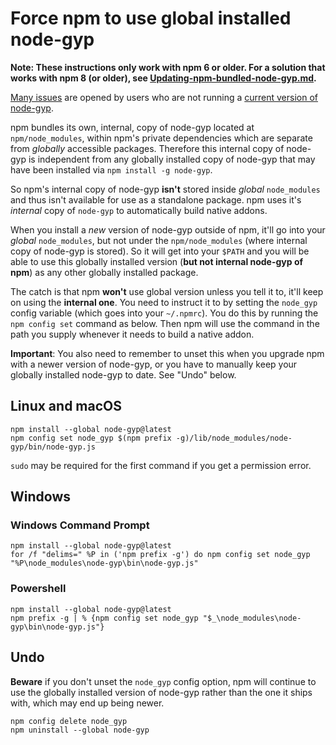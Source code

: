 # Force npm to use global installed node-gyp

**Note: These instructions only work with npm 6 or older. For a solution that works with npm 8 (or older), see [Updating-npm-bundled-node-gyp.md](Updating-npm-bundled-node-gyp.md).**

[Many issues](https://github.com/nodejs/node-gyp/labels/ERR%21%20node-gyp%20-v%20%3C%3D%20v5.1.0) are opened by users who are
not running a [current version of node-gyp](https://github.com/nodejs/node-gyp/releases).

npm bundles its own, internal, copy of node-gyp located at `npm/node_modules`, within npm's private dependencies which are separate from *globally* accessible packages. Therefore this internal copy of node-gyp is independent from any globally installed copy of node-gyp that
may have been installed via `npm install -g node-gyp`.

So npm's internal copy of node-gyp **isn't** stored inside *global* `node_modules` and thus isn't available for use as a standalone package. npm uses it's *internal* copy of `node-gyp` to automatically build native addons.

When you install a _new_ version of node-gyp outside of npm, it'll go into your *global* `node_modules`, but not under the `npm/node_modules` (where internal copy of node-gyp is stored). So it will get into your `$PATH` and you will be able to use this globally installed version (**but not internal node-gyp of npm**) as any other globally installed package.

The catch is that npm **won't** use global version unless you tell it to, it'll keep on using the **internal one**. You need to instruct it to by setting the `node_gyp` config variable (which goes into your `~/.npmrc`). You do this by running the `npm config set` command as below. Then npm will use the command in the path you supply whenever it needs to build a native addon.

**Important**: You also need to remember to unset this when you upgrade npm with a newer version of node-gyp, or you have to manually keep your globally installed node-gyp to date. See "Undo" below.

## Linux and macOS

```
npm install --global node-gyp@latest
npm config set node_gyp $(npm prefix -g)/lib/node_modules/node-gyp/bin/node-gyp.js
```

`sudo` may be required for the first command if you get a permission error.

## Windows

### Windows Command Prompt

```
npm install --global node-gyp@latest
for /f "delims=" %P in ('npm prefix -g') do npm config set node_gyp "%P\node_modules\node-gyp\bin\node-gyp.js"
```

### Powershell

```
npm install --global node-gyp@latest
npm prefix -g | % {npm config set node_gyp "$_\node_modules\node-gyp\bin\node-gyp.js"}
```

## Undo

**Beware** if you don't unset the `node_gyp` config option, npm will continue to use the globally installed version of node-gyp rather than the one it ships with, which may end up being newer.

```
npm config delete node_gyp
npm uninstall --global node-gyp
```
